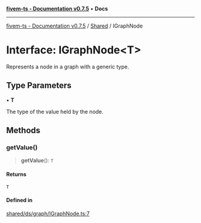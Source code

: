 [**fivem-ts - Documentation v0.7.5**](../../../README.md) • **Docs**

***

[fivem-ts - Documentation v0.7.5](../../../README.md) / [Shared](../README.md) / IGraphNode

# Interface: IGraphNode\<T\>

Represents a node in a graph with a generic type.

## Type Parameters

• **T**

The type of the value held by the node.

## Methods

### getValue()

> **getValue**(): `T`

#### Returns

`T`

#### Defined in

[shared/ds/graph/IGraphNode.ts:7](https://github.com/Purpose-Dev/fivem-ts/blob/main/src/shared/ds/graph/IGraphNode.ts#L7)
